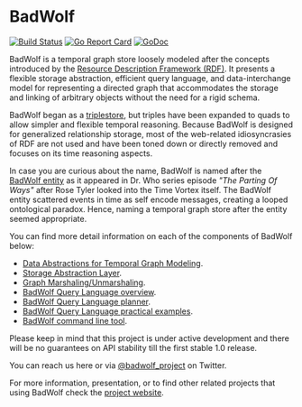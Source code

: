 # BadWolf

[![Build Status](https://travis-ci.org/google/badwolf.svg?branch=master)](https://travis-ci.org/google/badwolf) [![Go Report Card](https://goreportcard.com/badge/github.com/google/badwolf)](https://goreportcard.com/report/github.com/google/badwolf) [![GoDoc](https://godoc.org/github.com/google/badwolf?status.svg)](https://godoc.org/github.com/google/badwolf) 

BadWolf is a temporal graph store loosely modeled after the concepts introduced
by the
[Resource Description Framework (RDF)](https://en.wikipedia.org/wiki/Resource_Description_Framework).
It presents a flexible storage abstraction, efficient query language, and
data-interchange model for representing a directed graph that accommodates the
storage and linking of arbitrary objects without the need for a rigid schema.

BadWolf began as a [triplestore](https://en.wikipedia.org/wiki/Triplestore),
but triples have been expanded to quads to allow simpler and flexible temporal
reasoning. Because BadWolf is designed for generalized relationship storage,
most of the web-related idiosyncrasies of RDF are not used and have been toned
down or directly removed and focuses on its time reasoning aspects.

In case you are curious about the name, BadWolf is named after the
[BadWolf entity](http://tardis.wikia.com/wiki/Bad_Wolf_(entity) ) as it appeared
in Dr. Who series episode _"The Parting Of Ways"_ after Rose Tyler looked into
the Time Vortex itself. The BadWolf entity scattered events in time as self
encode messages, creating a looped ontological paradox. Hence, naming a temporal
graph store after the entity seemed appropriate.

You can find more detail information on each of the components of BadWolf below:

* [Data Abstractions for Temporal Graph Modeling](./docs/temporal_graph_modeling.md).
* [Storage Abstraction Layer](./docs/storage_abstraction_layer.md).
* [Graph Marshaling/Unmarshaling](./docs/graph_serialization.md).
* [BadWolf Query Language overview](./docs/bql.md).
* [BadWolf Query Language planner](./docs/bql_query_planner.md).
* [BadWolf Query Language practical examples](./docs/bql_practical_examples.md).
* [BadWolf command line tool](./docs/command_line_tool.md).

Please keep in mind that this project is under active development and there
will be no guarantees on API stability till the first stable 1.0 release.

You can reach us here or via
[@badwolf_project](https://twitter.com/badwolf_project) on Twitter. 

For more information, presentation, or to find other related projects that 
using BadWolf check the
[project website](http://google.github.io/badwolf/).
